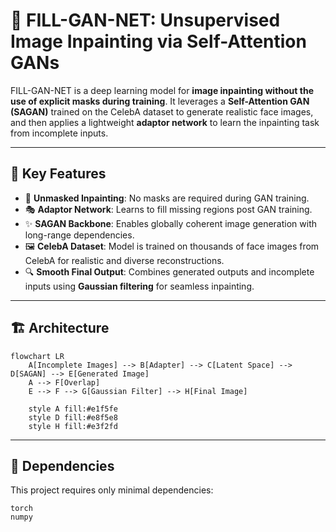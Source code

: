# 🧠 FILL-GAN-NET: Unsupervised Image Inpainting via Self-Attention GANs

FILL-GAN-NET is a deep learning model for **image inpainting without the use of explicit masks during training**. It leverages a **Self-Attention GAN (SAGAN)** trained on the CelebA dataset to generate realistic face images, and then applies a lightweight **adaptor network** to learn the inpainting task from incomplete inputs.

---

## 🧩 Key Features

- 🧠 **Unmasked Inpainting**: No masks are required during GAN training.
- 🎭 **Adaptor Network**: Learns to fill missing regions post GAN training.
- ✨ **SAGAN Backbone**: Enables globally coherent image generation with long-range dependencies.
- 🖼️ **CelebA Dataset**: Model is trained on thousands of face images from CelebA for realistic and diverse reconstructions.
- 🔍 **Smooth Final Output**: Combines generated outputs and incomplete inputs using **Gaussian filtering** for seamless inpainting.

---

## 🏗️ Architecture

```mermaid
flowchart LR
    A[Incomplete Images] --> B[Adapter] --> C[Latent Space] --> D[SAGAN] --> E[Generated Image]
    A --> F[Overlap]
    E --> F --> G[Gaussian Filter] --> H[Final Image]
    
    style A fill:#e1f5fe
    style D fill:#e8f5e8
    style H fill:#e3f2fd
```


---

## 🧰 Dependencies

This project requires only minimal dependencies:

```text
torch
numpy
```
